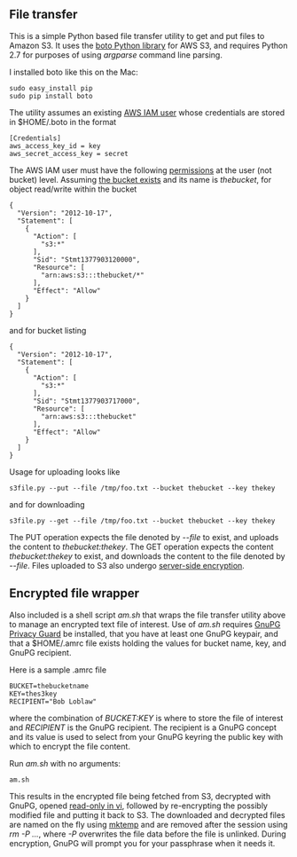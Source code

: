 
## File transfer

This is a simple Python based file transfer utility to get and put files to Amazon S3.  It uses the
[boto Python library](http://boto.s3.amazonaws.com/s3_tut.html)
for AWS S3, and requires Python 2.7 for purposes of using _argparse_ command line parsing.

I installed boto like this on the Mac:

    sudo easy_install pip
    sudo pip install boto

The utility assumes an existing [AWS IAM user](http://docs.aws.amazon.com/IAM/latest/UserGuide/Using_SettingUpUser.html)
whose credentials are stored in $HOME/.boto in the format

    [Credentials]
    aws_access_key_id = key
    aws_secret_access_key = secret

The AWS IAM user must have the following [permissions](http://docs.aws.amazon.com/IAM/latest/UserGuide/PermissionsOverview.html) at the user (not bucket) level.
Assuming [the bucket exists](http://docs.aws.amazon.com/AmazonS3/latest/gsg/CreatingABucket.html) and its name
is _thebucket_, for object read/write within the bucket

    {
      "Version": "2012-10-17",
      "Statement": [
        {
          "Action": [
            "s3:*"
          ],
          "Sid": "Stmt1377903120000",
          "Resource": [
            "arn:aws:s3:::thebucket/*"
          ],
          "Effect": "Allow"
        }
      ]
    }

 and for bucket listing

    {
      "Version": "2012-10-17",
      "Statement": [
        {
          "Action": [
            "s3:*"
          ],
          "Sid": "Stmt1377903717000",
          "Resource": [
            "arn:aws:s3:::thebucket"
          ],
          "Effect": "Allow"
        }
      ]
    }

Usage for uploading looks like

    s3file.py --put --file /tmp/foo.txt --bucket thebucket --key thekey

and for downloading

    s3file.py --get --file /tmp/foo.txt --bucket thebucket --key thekey

The PUT operation expects the file denoted by _--file_ to exist, and uploads the content to _thebucket:thekey_.
The GET operation expects the content _thebucket:thekey_ to exist, and downloads the content to the file denoted
by _--file_.  Files uploaded to S3 also undergo
[server-side encryption](http://docs.aws.amazon.com/AmazonS3/latest/dev/UsingServerSideEncryption.html).

## Encrypted file wrapper

Also included is a shell script _am.sh_ that wraps the file transfer utility above to manage an encrypted text file of
interest.  Use of  _am.sh_ requires [GnuPG Privacy Guard](http://www.gnupg.org) be installed,
that you have at least one GnuPG keypair, and that a $HOME/.amrc file exists holding the values for bucket name, key, and
GnuPG recipient.

Here is a sample .amrc file

    BUCKET=thebucketname
    KEY=thes3key
    RECIPIENT="Bob Loblaw"

where the combination of  _BUCKET:KEY_ is where to store the file of interest and _RECIPIENT_ is the GnuPG
recipient.  The recipient is a GnuPG concept and its value is used to select from your GnuPG keyring the
public key with which to encrypt the file content.

Run _am.sh_ with no arguments:

    am.sh

This results in the encrypted file being fetched from S3, decrypted with GnuPG,
opened [read-only in vi](http://vimdoc.sourceforge.net/htmldoc/starting.html#-R), followed by re-encrypting the
possibly modified file and putting it back to S3.  The downloaded and decrypted files are named on the
fly using [mktemp](http://unixhelp.ed.ac.uk/CGI/man-cgi?mktemp) and are removed after the session using _rm -P ..._,
where _-P_ overwrites the file data before the file is unlinked.  During encryption, GnuPG will prompt you for
your passphrase when it needs it.